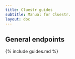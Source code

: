 ```yaml
---
title: Cluestr guides
subtitle: Manual for Cluestr.
layout: doc
---
```


General endpoints
-----------------

{% include guides.md %}
